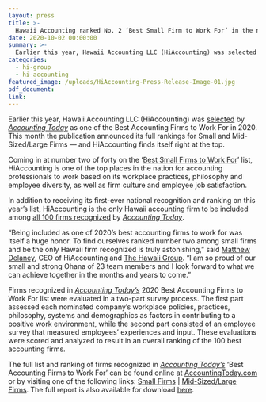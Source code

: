 ```yaml
---
layout: press
title: >-
  Hawaii Accounting ranked No. 2 ‘Best Small Firm to Work For’ in the nation by ACCOUNTING TODAY
date: 2020-10-02 00:00:00
summary: >-
  Earlier this year, Hawaii Accounting LLC (HiAccounting) was selected by Accounting Today as one of the Best Accounting Firms to Work For in 2020. This month the publication announced its full rankings for Small and Mid-Sized/Large Firms — and HiAccounting finds itself right at the top/
categories:
  - hi-group
  - hi-accounting
featured_image: /uploads/HiAccounting-Press-Release-Image-01.jpg
pdf_document:
link:
---
```


<p>Earlier this year, Hawaii Accounting LLC (HiAccounting) was <a href="https://www.accountingtoday.com/news/accounting-today-names-2020-best-firms-to-work-for">selected</a> by <a href="https://www.accountingtoday.com/news/accounting-today-names-2020-best-firms-to-work-for"><em>Accounting Today</em></a> as one of the Best Accounting Firms to Work For in 2020. This month the publication announced its full rankings for Small and Mid-Sized/Large Firms — and HiAccounting finds itself right at the top.</p>

<p>Coming in at number two of forty on the ‘<a href="https://www.accountingtoday.com/list/meet-the-2020-best-small-firms-to-work-for">Best Small Firms to Work For</a>’ list, HiAccounting is one of the top places in the nation for accounting professionals to work based on its workplace practices, philosophy and employee diversity, as well as firm culture and employee job satisfaction.</p>

<p>In addition to receiving its first-ever national recognition and ranking on this year’s list, HiAccounting is the only Hawaii accounting firm to be included among <a href="https://www.accountingtoday.com/news/accounting-today-names-2020-best-firms-to-work-for">all 100 firms recognized</a> by <a href="https://www.accountingtoday.com/news/accounting-today-names-2020-best-firms-to-work-for"><em>Accounting Today</em></a>.</p>

<p>“Being included as one of 2020’s best accounting firms to work for was itself a huge honor. To find ourselves ranked number two among small firms and be the only Hawaii firm recognized is truly astonishing,” said <a href="https://www.linkedin.com/in/matthew-delaney-a49b731/">Matthew Delaney</a>, CEO of HiAccounting and <a href="https://thehawaiigroup.com/">The Hawaii Group</a>. “I am so proud of our small and strong Ohana of 23 team members and I look forward to what we can achieve together in the months and years to come.”</p>

<p>Firms recognized in <a href="https://www.accountingtoday.com/news/accounting-today-names-2020-best-firms-to-work-for"><em>Accounting Today’s</em></a> 2020 Best Accounting Firms to Work For list were evaluated in a two-part survey process. The first part assessed each nominated company’s workplace policies, practices, philosophy, systems and demographics as factors in contributing to a positive work environment, while the second part consisted of an employee survey that measured employees’ experiences and input. These evaluations were scored and analyzed to result in an overall ranking of the 100 best accounting firms.</p>

<p>The full list and ranking of firms recognized in <a href="https://www.accountingtoday.com/news/accounting-today-names-2020-best-firms-to-work-for"><em>Accounting Today’s</em></a> ‘Best Accounting Firms to Work For’ can be found online at <a href="https://hi-accounting.com/press#hawaii-accounting-nationally-recognized-as-one-of-accounting-today-s-best-accounting-firms-to-work-for">AccountingToday.com</a> or by visiting one of the following links: <a href="https://www.accountingtoday.com/list/meet-the-2020-best-small-firms-to-work-for">Small Firms</a> | <a href="https://www.accountingtoday.com/list/meet-the-2020-best-midsized-and-large-firms-to-work-for">Mid-Sized/Large Firms</a>. The full report is also available for download <a href="https://www.accountingtoday.com/report/the-best-accounting-firms-to-work-for-2020">here</a>.</p>